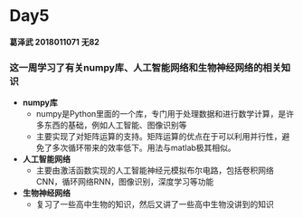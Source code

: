# Day5

**葛泽武 2018011071 无82**

### 这一周学习了有关numpy库、人工智能网络和生物神经网络的相关知识

* **numpy库**
  * numpy是Python里面的一个库，专门用于处理数据和进行数学计算，是许多东西的基础，例如人工智能、图像识别等
  * 主要实现了对矩阵运算的支持。矩阵运算的优点在于可以利用并行性，避免了多次循环带来的效率低下。用法与matlab极其相似。
* **人工智能网络**
  * 主要由激活函数实现的人工智能神经元模拟布尔电路，包括卷积网络CNN，循环网络RNN，图像识别，深度学习等功能
* **生物神经网络**
  * 复习了一些高中生物的知识，然后又讲了一些高中生物没讲到的知识



